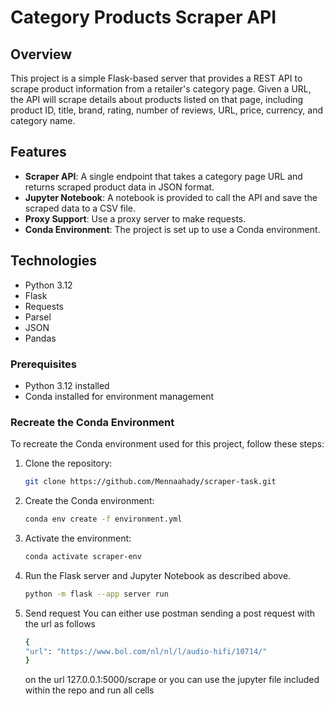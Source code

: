 # Category Products Scraper API

## Overview

This project is a simple Flask-based server that provides a REST API to scrape product information from a retailer's category page. Given a URL, the API will scrape details about products listed on that page, including product ID, title, brand, rating, number of reviews, URL, price, currency, and category name.

## Features

- **Scraper API**: A single endpoint that takes a category page URL and returns scraped product data in JSON format.
- **Jupyter Notebook**: A notebook is provided to call the API and save the scraped data to a CSV file.
- **Proxy Support**: Use a proxy server to make requests.
- **Conda Environment**: The project is set up to use a Conda environment.

## Technologies

- Python 3.12
- Flask
- Requests
- Parsel
- JSON
- Pandas

### Prerequisites

- Python 3.12 installed
- Conda installed for environment management

### Recreate the Conda Environment

To recreate the Conda environment used for this project, follow these steps:

1. Clone the repository:
   ```bash
   git clone https://github.com/Mennaahady/scraper-task.git
   ```

2. Create the Conda environment:
   ```bash
   conda env create -f environment.yml
   ```

3. Activate the environment:
   ```bash
   conda activate scraper-env
   ```

4. Run the Flask server and Jupyter Notebook as described above.
    ```bash
    python -m flask --app server run
    ```
5. Send request
    You can either use postman sending a post request with the url as follows
    ```bash
    {
    "url": "https://www.bol.com/nl/nl/l/audio-hifi/10714/"
    }
    ```
    on the url 127.0.0.1:5000/scrape
    or you can use the jupyter file included within the repo and run all cells
